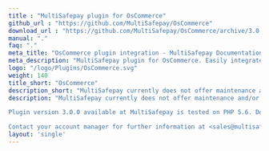 ```yaml
---
title : "MultiSafepay plugin for OsCommerce"
github_url : "https://github.com/MultiSafepay/OsCommerce"
download_url : "https://github.com/MultiSafepay/OsCommerce/archive/3.0.0.zip"
manual: "."
faq: "."
meta_title: "OsCommerce plugin integration - MultiSafepay Documentation Center"
meta_description: "MultiSafepay plugin for OsCommerce. Easily integrate MultiSafepay payment solutions into your OsCommerce platform with the free plugin"
logo: "/logo/Plugins/OsCommerce.svg"
weight: 140
title_short: "OsCommerce"
description_short: "MultiSafepay currently does not offer maintenance and/or support for the plugin OsCommerce."
description: "MultiSafepay currently does not offer maintenance and/or support for the plugin OsCommerce. For further information, it is advised to follow the movement of OsCommerce.

Plugin version 3.0.0 available at MultiSafepay is tested on PHP 5.6. Do mind that other versions are not tested for compatibility.

Contact your account manager for further information at <sales@multisafepay.com>"
layout: 'single'
---
```



